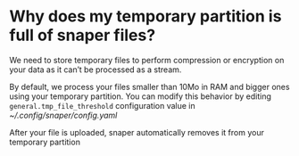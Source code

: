 # Why does my temporary partition is full of snaper files?

We need to store temporary files to perform compression or encryption on your data as it can’t be processed as a stream.

By default, we process your files smaller than 10Mo in RAM and bigger ones using your temporary partition. You can modify this behavior by editing `general.tmp_file_threshold` configuration value in _~/.config/snaper/config.yaml_

After your file is uploaded, snaper automatically removes it from your temporary partition
